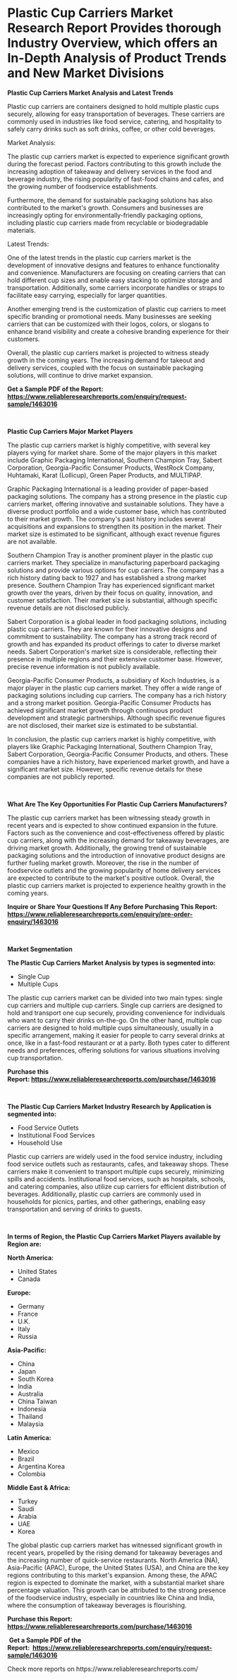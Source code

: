 <p><h1>Plastic Cup Carriers Market Research Report Provides thorough Industry Overview, which offers an In-Depth Analysis of Product Trends and New Market Divisions</h1></p><p><strong>Plastic Cup Carriers Market Analysis and Latest Trends</strong></p>
<p><p>Plastic cup carriers are containers designed to hold multiple plastic cups securely, allowing for easy transportation of beverages. These carriers are commonly used in industries like food service, catering, and hospitality to safely carry drinks such as soft drinks, coffee, or other cold beverages.</p><p>Market Analysis:</p><p>The plastic cup carriers market is expected to experience significant growth during the forecast period. Factors contributing to this growth include the increasing adoption of takeaway and delivery services in the food and beverage industry, the rising popularity of fast-food chains and cafes, and the growing number of foodservice establishments.</p><p>Furthermore, the demand for sustainable packaging solutions has also contributed to the market's growth. Consumers and businesses are increasingly opting for environmentally-friendly packaging options, including plastic cup carriers made from recyclable or biodegradable materials.</p><p>Latest Trends:</p><p>One of the latest trends in the plastic cup carriers market is the development of innovative designs and features to enhance functionality and convenience. Manufacturers are focusing on creating carriers that can hold different cup sizes and enable easy stacking to optimize storage and transportation. Additionally, some carriers incorporate handles or straps to facilitate easy carrying, especially for larger quantities.</p><p>Another emerging trend is the customization of plastic cup carriers to meet specific branding or promotional needs. Many businesses are seeking carriers that can be customized with their logos, colors, or slogans to enhance brand visibility and create a cohesive branding experience for their customers.</p><p>Overall, the plastic cup carriers market is projected to witness steady growth in the coming years. The increasing demand for takeout and delivery services, coupled with the focus on sustainable packaging solutions, will continue to drive market expansion.</p></p>
<p><strong>Get a Sample PDF of the Report:&nbsp; <a href="https://www.reliableresearchreports.com/enquiry/request-sample/1463016">https://www.reliableresearchreports.com/enquiry/request-sample/1463016</a></strong></p>
<p>&nbsp;</p>
<p><strong>Plastic Cup Carriers Major Market Players</strong></p>
<p><p>The plastic cup carriers market is highly competitive, with several key players vying for market share. Some of the major players in this market include Graphic Packaging International, Southern Champion Tray, Sabert Corporation, Georgia-Pacific Consumer Products, WestRock Company, Huhtamaki, Karat (Lollicup), Green Paper Products, and MULTIPAP.</p><p>Graphic Packaging International is a leading provider of paper-based packaging solutions. The company has a strong presence in the plastic cup carriers market, offering innovative and sustainable solutions. They have a diverse product portfolio and a wide customer base, which has contributed to their market growth. The company's past history includes several acquisitions and expansions to strengthen its position in the market. Their market size is estimated to be significant, although exact revenue figures are not available.</p><p>Southern Champion Tray is another prominent player in the plastic cup carriers market. They specialize in manufacturing paperboard packaging solutions and provide various options for cup carriers. The company has a rich history dating back to 1927 and has established a strong market presence. Southern Champion Tray has experienced significant market growth over the years, driven by their focus on quality, innovation, and customer satisfaction. Their market size is substantial, although specific revenue details are not disclosed publicly.</p><p>Sabert Corporation is a global leader in food packaging solutions, including plastic cup carriers. They are known for their innovative designs and commitment to sustainability. The company has a strong track record of growth and has expanded its product offerings to cater to diverse market needs. Sabert Corporation's market size is considerable, reflecting their presence in multiple regions and their extensive customer base. However, precise revenue information is not publicly available.</p><p>Georgia-Pacific Consumer Products, a subsidiary of Koch Industries, is a major player in the plastic cup carriers market. They offer a wide range of packaging solutions including cup carriers. The company has a rich history and a strong market position. Georgia-Pacific Consumer Products has achieved significant market growth through continuous product development and strategic partnerships. Although specific revenue figures are not disclosed, their market size is estimated to be substantial.</p><p>In conclusion, the plastic cup carriers market is highly competitive, with players like Graphic Packaging International, Southern Champion Tray, Sabert Corporation, Georgia-Pacific Consumer Products, and others. These companies have a rich history, have experienced market growth, and have a significant market size. However, specific revenue details for these companies are not publicly reported.</p></p>
<p>&nbsp;</p>
<p><strong>What Are The Key Opportunities For Plastic Cup Carriers Manufacturers?</strong></p>
<p><p>The plastic cup carriers market has been witnessing steady growth in recent years and is expected to show continued expansion in the future. Factors such as the convenience and cost-effectiveness offered by plastic cup carriers, along with the increasing demand for takeaway beverages, are driving market growth. Additionally, the growing trend of sustainable packaging solutions and the introduction of innovative product designs are further fueling market growth. Moreover, the rise in the number of foodservice outlets and the growing popularity of home delivery services are expected to contribute to the market's positive outlook. Overall, the plastic cup carriers market is projected to experience healthy growth in the coming years.</p></p>
<p><strong>Inquire or Share Your Questions If Any Before Purchasing This Report: <a href="https://www.reliableresearchreports.com/enquiry/pre-order-enquiry/1463016">https://www.reliableresearchreports.com/enquiry/pre-order-enquiry/1463016</a></strong></p>
<p>&nbsp;</p>
<p><strong>Market Segmentation</strong></p>
<p><strong>The Plastic Cup Carriers Market Analysis by types is segmented into:</strong></p>
<p><ul><li>Single Cup</li><li>Multiple Cups</li></ul></p>
<p><p>The plastic cup carriers market can be divided into two main types: single cup carriers and multiple cup carriers. Single cup carriers are designed to hold and transport one cup securely, providing convenience for individuals who want to carry their drinks on-the-go. On the other hand, multiple cup carriers are designed to hold multiple cups simultaneously, usually in a specific arrangement, making it easier for people to carry several drinks at once, like in a fast-food restaurant or at a party. Both types cater to different needs and preferences, offering solutions for various situations involving cup transportation.</p></p>
<p><strong>Purchase this Report:&nbsp;<a href="https://www.reliableresearchreports.com/purchase/1463016">https://www.reliableresearchreports.com/purchase/1463016</a></strong></p>
<p>&nbsp;</p>
<p><strong>The Plastic Cup Carriers Market Industry Research by Application is segmented into:</strong></p>
<p><ul><li>Food Service Outlets</li><li>Institutional Food Services</li><li>Household Use</li></ul></p>
<p><p>Plastic cup carriers are widely used in the food service industry, including food service outlets such as restaurants, cafes, and takeaway shops. These carriers make it convenient to transport multiple cups securely, minimizing spills and accidents. Institutional food services, such as hospitals, schools, and catering companies, also utilize cup carriers for efficient distribution of beverages. Additionally, plastic cup carriers are commonly used in households for picnics, parties, and other gatherings, enabling easy transportation and serving of drinks to guests.</p></p>
<p>&nbsp;</p>
<p><strong>In terms of Region, the Plastic Cup Carriers Market Players available by Region are:</strong></p>
<p>
    <p> <strong> North America: </strong>
        <ul>
            <li>United States</li>
            <li>Canada</li>
        </ul>
        </p> 
    <p> <strong> Europe: </strong>
        <ul>
            <li>Germany</li>
            <li>France</li>
            <li>U.K.</li>
            <li>Italy</li>
            <li>Russia</li>
        </ul>
        </p> 
    <p> <strong> Asia-Pacific: </strong>
        <ul>
            <li>China</li>
            <li>Japan</li>
            <li>South Korea</li>
            <li>India</li>
            <li>Australia</li>
            <li>China Taiwan</li>
            <li>Indonesia</li>
            <li>Thailand</li>
            <li>Malaysia</li>
        </ul>
        </p> 
    <p> <strong> Latin America: </strong>
        <ul>
            <li>Mexico</li>
            <li>Brazil</li>
            <li>Argentina Korea</li>
            <li>Colombia</li>
        </ul>
        </p> 
    <p> <strong> Middle East & Africa: </strong>
        <ul>
            <li>Turkey</li>
            <li>Saudi</li>
            <li>Arabia</li>
            <li>UAE</li>
            <li>Korea</li>
        </ul>
    </p>
    </p>
<p><p>The global plastic cup carriers market has witnessed significant growth in recent years, propelled by the rising demand for takeaway beverages and the increasing number of quick-service restaurants. North America (NA), Asia-Pacific (APAC), Europe, the United States (USA), and China are the key regions contributing to this market's expansion. Among these, the APAC region is expected to dominate the market, with a substantial market share percentage valuation. This growth can be attributed to the strong presence of the foodservice industry, especially in countries like China and India, where the consumption of takeaway beverages is flourishing.</p></p>
<p><strong>Purchase this Report: <a href="https://www.reliableresearchreports.com/purchase/1463016">https://www.reliableresearchreports.com/purchase/1463016</a></strong></p>
<p>&nbsp;<strong>Get a Sample PDF of the Report:&nbsp;&nbsp;<a href="https://www.reliableresearchreports.com/enquiry/request-sample/1463016">https://www.reliableresearchreports.com/enquiry/request-sample/1463016</a></strong></p>
<p><strong></strong></p>
<p>Check more reports on https://www.reliableresearchreports.com/</p>